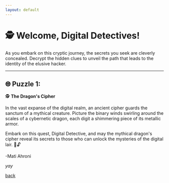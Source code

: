 ```yaml
---
layout: default
---
```




# 🕵️ **Welcome, Digital Detectives!**

As you embark on this cryptic journey, the secrets you seek are cleverly concealed. Decrypt the hidden clues to unveil the path that leads to the identity of the elusive hacker.

---

## 🌐 Puzzle 1:

🕵️ **The Dragon's Cipher**

In the vast expanse of the digital realm, an ancient cipher guards the sanctum of a mythical creature. Picture the binary winds swirling around the scales of a cybernetic dragon, each digit a shimmering piece of its metallic armor.

Embark on this quest, Digital Detective, and may the mythical dragon's cipher reveal its secrets to those who can unlock the mysteries of the digital lair. 🐉🔓

-Mati Ahroni





_yay_

[back](./)
